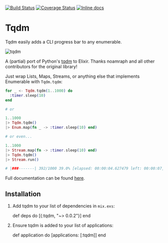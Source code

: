 [![Build Status](https://travis-ci.org/antipax/tqdm_elixir.svg?branch=master)](https://travis-ci.org/antipax/tqdm_elixir) [![Coverage Status](https://coveralls.io/repos/github/antipax/tqdm_elixir/badge.svg?branch=master)](https://coveralls.io/github/antipax/tqdm_elixir?branch=master) [![Inline docs](http://inch-ci.org/github/antipax/tqdm_elixir.svg?branch=master)](http://inch-ci.org/github/antipax/tqdm_elixir)

# Tqdm

Tqdm easily adds a CLI progress bar to any enumerable.

![tqdm](http://i.imgur.com/D4ZILgE.gif)

A (partial) port of Python's [tqdm](https://github.com/tqdm/tqdm) to Elixir. Thanks noamraph and all other contributors for the original library!

Just wrap Lists, Maps, Streams, or anything else that implements Enumerable with `Tqdm.tqdm`:

```elixir
for _ <- Tqdm.tqdm(1..1000) do
  :timer.sleep(10)
end

# or

1..1000
|> Tqdm.tqdm()
|> Enum.map(fn _ -> :timer.sleep(10) end)

# or even...

1..1000
|> Stream.map(fn -> :timer.sleep(10) end)
|> Tqdm.tqdm()
|> Stream.run()

# |###-------| 392/1000 39.0% [elapsed: 00:00:04.627479 left: 00:00:07, 84.71 iters/sec]
```

Full documentation can be found [here](https://hexdocs.pm/tqdm/0.0.2).

## Installation

  1. Add tqdm to your list of dependencies in `mix.exs`:

        def deps do
          [{:tqdm, "~> 0.0.2"}]
        end

  2. Ensure tqdm is added to your list of applications:

        def application do
          [applications: [:tqdm]]
        end

